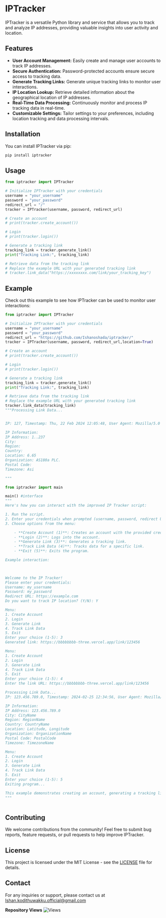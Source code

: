 
# IPTracker


IPTracker is a versatile Python library and service that allows you to track and analyze IP addresses, providing valuable insights into user activity and location.

## Features

- **User Account Management:** Easily create and manage user accounts to track IP addresses.
- **Secure Authentication:** Password-protected accounts ensure secure access to tracking data.
- **Generate Tracking Links:** Generate unique tracking links to monitor user interactions.
- **IP Location Lookup:** Retrieve detailed information about the geographical location of IP addresses.
- **Real-Time Data Processing:** Continuously monitor and process IP tracking data in real-time.
- **Customizable Settings:** Tailor settings to your preferences, including location tracking and data processing intervals.

## Installation

You can install IPTracker via pip:

```bash
pip install iptracker
```

## Usage

```python
from iptracker import IPTracker

# Initialize IPTracker with your credentials
username = "your_username"
password = "your_password"
redirect_url = "/"
tracker = IPTracker(username, password, redirect_url)

# Create an account
# print(tracker.create_account())

# Login
# print(tracker.login())

# Generate a tracking link
tracking_link = tracker.generate_link()
print("Tracking Link:", tracking_link)

# Retrieve data from the tracking link
# Replace the example URL with your generated tracking link
# tracker.link_data("https://xxxxxxxx.com/link/your_tracking_key")
```

## Example

Check out this example to see how IPTracker can be used to monitor user interactions:

```python
from iptracker import IPTracker

# Initialize IPTracker with your credentials
username = "your_username"
password = "your_password"
redirect_url = "https://github.com/Ishanoshada/iptracker/"
tracker = IPTracker(username, password, redirect_url,location=True)

# Create an account
# print(tracker.create_account())

# Login
# print(tracker.login())

# Generate a tracking link
tracking_link = tracker.generate_link()
print("Tracking Link:", tracking_link)

# Retrieve data from the tracking link
# Replace the example URL with your generated tracking link
tracker.link_data(tracking_link)
"""Processing Link Data...


IP: 127, Timestamp: Thu, 22 Feb 2024 12:05:48, User Agent: Mozilla/5.0 (Linux; 37.36

IP Information:
IP Address: 1..237
City: 
Region: 
Country: 
Location: 6.65
Organization: AS180a PLC.
Postal Code: 
Timezone: Asi

"""

```

```python
from iptracker import main

main() #interface
"""
Here's how you can interact with the improved IP Tracker script:

1. Run the script.
2. Enter your credentials when prompted (username, password, redirect URL).
3. Choose options from the menu:

    - **Create Account (1)**: Creates an account with the provided credentials.
    - **Login (2)**: Logs into the account.
    - **Generate Link (3)**: Generates a tracking link.
    - **Track Link Data (4)**: Tracks data for a specific link.
    - **Exit (5)**: Exits the program.

Example interaction:

                                   

Welcome to the IP Tracker!
Please enter your credentials:
Username: my_username
Password: my_password
Redirect URL: https://example.com
Do you want to track IP location? (Y/N): Y

Menu:
1. Create Account
2. Login
3. Generate Link
4. Track Link Data
5. Exit
Enter your choice (1-5): 3
Generated link: https://bbbbbbbb-three.vercel.app/link/123456

Menu:
1. Create Account
2. Login
3. Generate Link
4. Track Link Data
5. Exit
Enter your choice (1-5): 4
Enter the link URL: https://bbbbbbbb-three.vercel.app/link/123456

Processing Link Data...
IP: 123.456.789.0, Timestamp: 2024-02-25 12:34:56, User Agent: Mozilla/5.0 (Windows NT 10.0; Win64; x64) AppleWebKit/537.36 (KHTML, like Gecko) Chrome/100.0.9000.0 Safari/537.36

IP Information:
IP Address: 123.456.789.0
City: CityName
Region: RegionName
Country: CountryName
Location: Latitude, Longitude
Organization: OrganizationName
Postal Code: PostalCode
Timezone: TimezoneName

Menu:
1. Create Account
2. Login
3. Generate Link
4. Track Link Data
5. Exit
Enter your choice (1-5): 5
Exiting program...

This example demonstrates creating an account, generating a tracking link, and tracking data for that link. You can explore other options similarly.
"""



```

## Contributing

We welcome contributions from the community! Feel free to submit bug reports, feature requests, or pull requests to help improve IPTracker.

## License

This project is licensed under the MIT License - see the [LICENSE](LICENSE) file for details.

## Contact

For any inquiries or support, please contact us at Ishan.kodithuwakku.official@gmail.com

**Repository Views** ![Views](https://profile-counter.glitch.me/iplogger/count.svg)



